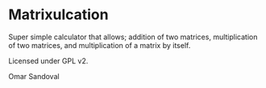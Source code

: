 Matrixulcation
==============

Super simple calculator that allows; addition of two matrices, multiplication of two matrices,
and multiplication of a matrix by itself. 

Licensed under GPL v2.

Omar Sandoval
